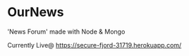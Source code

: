 # OurNews
'News Forum' made with Node & Mongo

Currently Live@  https://secure-fjord-31719.herokuapp.com/
